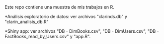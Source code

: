 Este repo contiene una muestra de mis trabajos en R.


*Análisis exploratorio de datos: ver archivos "clarinds.db" y "clarin_analisis_db.R"

*Shiny app: ver archivos "DB - DimBooks.csv", "DB - DimUsers.csv", "DB - FactBooks_read_by_Users.csv" y "app.R".
